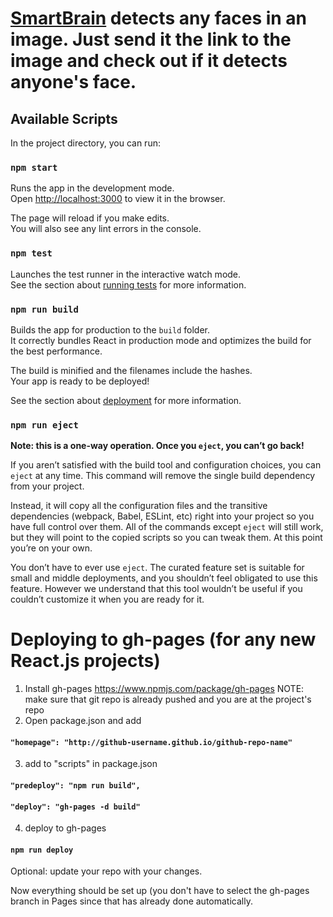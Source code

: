 # [SmartBrain](https://dandydo.github.io/smartbrain) detects any faces in an image. Just send it the link to the image and check out if it detects anyone's face.

## Available Scripts

In the project directory, you can run:

### `npm start`

Runs the app in the development mode.\
Open [http://localhost:3000](http://localhost:3000) to view it in the browser.

The page will reload if you make edits.\
You will also see any lint errors in the console.

### `npm test`

Launches the test runner in the interactive watch mode.\
See the section about [running tests](https://facebook.github.io/create-react-app/docs/running-tests) for more information.

### `npm run build`

Builds the app for production to the `build` folder.\
It correctly bundles React in production mode and optimizes the build for the best performance.

The build is minified and the filenames include the hashes.\
Your app is ready to be deployed!

See the section about [deployment](https://facebook.github.io/create-react-app/docs/deployment) for more information.

### `npm run eject`

**Note: this is a one-way operation. Once you `eject`, you can’t go back!**

If you aren’t satisfied with the build tool and configuration choices, you can `eject` at any time. This command will remove the single build dependency from your project.

Instead, it will copy all the configuration files and the transitive dependencies (webpack, Babel, ESLint, etc) right into your project so you have full control over them. All of the commands except `eject` will still work, but they will point to the copied scripts so you can tweak them. At this point you’re on your own.

You don’t have to ever use `eject`. The curated feature set is suitable for small and middle deployments, and you shouldn’t feel obligated to use this feature. However we understand that this tool wouldn’t be useful if you couldn’t customize it when you are ready for it.

# Deploying to gh-pages (for any new React.js projects)

1. Install gh-pages https://www.npmjs.com/package/gh-pages
NOTE: make sure that git repo is already pushed and you are at the project's repo
2. Open package.json and add
#### `"homepage": "http://github-username.github.io/github-repo-name"`
3. add to "scripts" in package.json
#### `"predeploy": "npm run build",`
#### `"deploy": "gh-pages -d build"`
4. deploy to gh-pages
#### `npm run deploy`

Optional: update your repo with your changes.

Now everything should be set up (you don't have to select the gh-pages branch in Pages since that has already done automatically.
